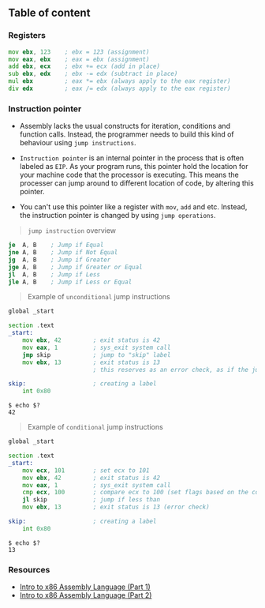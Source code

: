 ## Table of content

### Registers

```asm
mov ebx, 123    ; ebx = 123 (assignment)
mov eax, ebx    ; eax = ebx (assignment)
add ebx, ecx    ; ebx += ecx (add in place)
sub ebx, edx    ; ebx -= edx (subtract in place)
mul ebx         ; eax *= ebx (always apply to the eax register)
div edx         ; eax /= edx (always apply to the eax register)
```

### Instruction pointer

- Assembly lacks the usual constructs for iteration, conditions and function calls. Instead, the programmer needs to build this kind of behaviour using `jump instructions`.

- `Instruction pointer` is an internal pointer in the process that is often labeled as `EIP`. As your program runs, this pointer hold the location for your machine code that the processor is executing. This means the processer can jump around to different location of code, by altering this pointer.

- You can't use this pointer like a register with `mov`, `add` and etc. Instead, the instruction pointer is changed by using `jump operations`.

> `jump instruction` overview

```asm
je	A, B 	; Jump if Equal
jne	A, B 	; Jump if Not Equal
jg	A, B 	; Jump if Greater
jge	A, B 	; Jump if Greater or Equal
jl	A, B 	; Jump if Less
jle	A, B 	; Jump if Less or Equal
```


> Example of `unconditional` jump instructions

```asm
global _start

section .text
_start:
    mov ebx, 42         ; exit status is 42
    mov eax, 1          ; sys_exit system call
    jmp skip            ; jump to "skip" label
    mov ebx, 13         ; exit status is 13
						; this reserves as an error check, as if the jump works, the 'ebx' will stay as 42

skip:					; creating a label
    int 0x80
```

```shell
$ echo $?
42
```

> Example of `conditional` jump instructions

```asm
global _start

section .text
_start:
    mov ecx, 101		; set ecx to 101
	mov ebx, 42         ; exit status is 42
    mov eax, 1          ; sys_exit system call
	cmp ecx, 100		; compare ecx to 100 (set flags based on the comparison)
    jl skip             ; jump if less than
    mov ebx, 13         ; exit status is 13 (error check)

skip:					; creating a label
    int 0x80
```

```shell
$ echo $?
13
```

### Resources
- [Intro to x86 Assembly Language (Part 1)](https://www.youtube.com/watch?v=wLXIWKUWpSs)
- [Intro to x86 Assembly Language (Part 2)](https://www.youtube.com/watch?v=cFGJhn97e3s)

